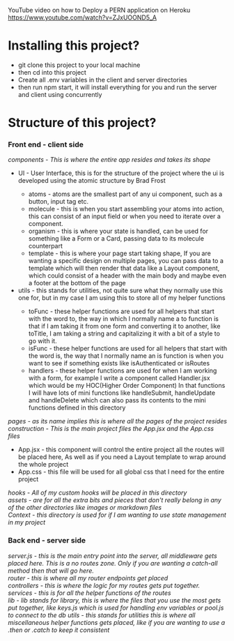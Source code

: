 YouTube video on how to Deploy a PERN application on Heroku
https://www.youtube.com/watch?v=ZJxUOOND5_A

# Installing this project?

<ul>
    <li>git clone this project to your local machine</li>
    <li>then cd into this project</li>
    <li>Create all .env variables in the client and server directories</li>
    <li>then run npm start, it will install everything for you and run the server and client using concurrently</li>
</ul>

# Structure of this project?

### Front end - client side

<i>components - This is where the entire app resides and takes its shape</i><br>
<ul>
    <li>UI - User Interface, this is for the structure of the project where the ui is developed using the atomic structure by Brad Frost</li>
    <ul>
        <li>atoms - atoms are the smallest part of any ui component, such as a button, input tag etc.</li>
        <li>molecule - this is when you start assembling your atoms into action, this can consist of an input field or when you need to iterate over a component.</li>
        <li>organism - this is where your state is handled, can be used for something like a Form or a Card, passing data to its molecule counterpart</li>
        <li>template - this is where your page start taking shape, If you are wanting a specific design on multiple pages, you can pass data to a template which will then render that data like a Layout component, which could consist of a header with the main body and maybe even a footer at the bottom of the page</li>
    </ul>
    <li>utils - this stands for utilities, not quite sure what they normally use this one for, but in my case I am using this to store all of my helper functions</li>
    <ul>
        <li>toFunc - these helper functions are used for all helpers that start with the word to, the way in which I normally name a to function is that if I am taking it from one form and converting it to another, like toTitle, I am taking a string and capitalizing it with a bit of a style to go with it.</li> 
        <li>isFunc - these helper functions are used for all helpers that start with the word is, the way that I normally name an is function is when you want to see if something exists like isAuthenticated or isRoutes</li>
        <li>handlers - these helper functions are used for when I am working with a form, for example I write a component called Handler.jsx which would be my HOC(Higher Order Component) In that functions I will have lots of mini functions like handleSubmit, handleUpdate and handleDelete which can also pass its contents to the mini functions defined in this directory</li>
    </ul>
</ul>
<i>pages - as its name implies this is where all the pages of the project resides</i><br>
<i>construction - This is the main project files the App.jsx and the App.css files</i>
<ul>
    <li>App.jsx - this component will control the entire project all the routes will be placed here, As well as if you need a Layout template to wrap around the whole project</li>
    <li>App.css - this file will be used for all global css that I need for the entire project</li>
</ul>
<i>hooks - All of my custom hooks will be placed in this directory</i><br>
<i>assets - are for all the extra bits and pieces that don't really belong in any of the other directories like images or markdown files</i><br>
<i>Context - this directory is used for if I am wanting to use state management in my project</i>

### Back end - server side

<i>server.js - this is the main entry point into the server, all middleware gets placed here. This is a no routes zone.
Only if you are wanting a catch-all method then that will go here.</i><br>
<i>router - this is where all my router endpoints get placed</i><br>
<i>controllers - this is where the logic for my routes gets put together.</i><br>
<i>services - this is for all the helper functions of the routes</i><br>
<i>lib - lib stands for library, this is where the files that you use the most gets put together, like keys.js which is
used for handling env variables or pool.js to connect to the db</i>
<i>utils - this stands for utilities this is where all miscellaneous helper functions gets placed, like if you are
wanting to use a .then or .catch to keep it consistent</i>









